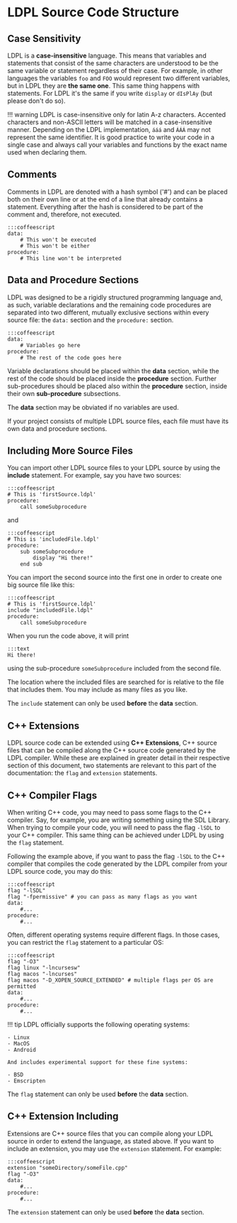 # LDPL Source Code Structure

## Case Sensitivity

LDPL is a **case-insensitive** language. This means that variables and statements
that consist of the same characters are understood to be the same variable
or statement regardless of their case. For example, in other languages the
variables `foo` and `FOO` would represent two different variables, but in
LDPL they are **the same one**. This same thing happens with statements. For
LDPL it's the same if you write `display` or `dIsPlAy` (but please don't do so).

!!! warning
    LDPL is case-insensitive only for latin A-z characters. Accented characters and
    non-ASCII letters will be matched in a case-insensitive manner. Depending
    on the LDPL implementation, `ááá` and `ÁÁÁ` may not represent the same
    identifier. It is good practice to write your code in a single case and
    always call your variables and functions by the exact name used when
    declaring them.

## Comments
Comments in LDPL are denoted with a hash symbol ('#') and can be placed both
on their own line or at the end of a line that already contains a statement.
Everything after the hash is considered to be part of the comment and,
therefore, not executed.

    :::coffeescript
    data:
        # This won't be executed
        # This won't be either
    procedure:
        # This line won't be interpreted

## Data and Procedure Sections
LDPL was designed to be a rigidly structured programming
language and, as such, variable declarations and the remaining code procedures
are separated into two different, mutually exclusive sections within every
source file: the `data:` section and the `procedure:` section.

    :::coffeescript
    data:
        # Variables go here
    procedure:
        # The rest of the code goes here

Variable declarations should be placed within the **data** section, while the
rest of the code should be placed inside the **procedure** section. Further
sub-procedures should be placed also within the **procedure** section, inside their
own **sub-procedure** subsections.

The **data** section may be obviated if no variables are used.

If your project consists of multiple LDPL source files, each file must have its
own data and procedure sections.

## Including More Source Files

You can import other LDPL source files to your LDPL source by using the
**include** statement. For example, say you have two sources:

    :::coffeescript
    # This is 'firstSource.ldpl'
    procedure:
        call someSubprocedure

and

    :::coffeescript
    # This is 'includedFile.ldpl'
    procedure:
        sub someSubprocedure
            display "Hi there!"
        end sub
        
You can import the second source into the first one in order to create one
big source file like this:

    :::coffeescript
    # This is 'firstSource.ldpl'
    include "includedFile.ldpl"
    procedure:
        call someSubprocedure
        
When you run the code above, it will print

    :::text
    Hi there!
    
using the sub-procedure `someSubprocedure` included from the second file.

The location where the included files are searched for is relative to the file
that includes them. You may include as many files as you like.

The `include` statement can only be used **before** the **data** section.

## C++ Extensions

LDPL source code can be extended using **C++ Extensions**, C++ source files
that can be compiled along the C++ source code generated by the LDPL compiler.
While these are explained in greater detail in their respective section of
this document, two statements are relevant to this part of the documentation:
the `flag` and `extension` statements.

## C++ Compiler Flags

When writing C++ code, you may need to pass some flags to the C++ compiler.
Say, for example, you are writing something using the SDL Library. When
trying to compile your code, you will need to pass the flag `-lSDL` to your
C++ compiler. This same thing can be achieved under LDPL by using the `flag`
statement.

Following the example above, if you want to pass the flag `-lSDL` to the C++
compiler that compiles the code generated by the LDPL compiler from your LDPL
source code, you may do this:

    :::coffeescript
    flag "-lSDL"
    flag "-fpermissive" # you can pass as many flags as you want
    data:
        #...
    procedure:
        #...

Often, different operating systems require different flags. In those cases,
you can restrict the `flag` statement to a particular OS:

    :::coffeescript
    flag "-O3"
    flag linux "-lncursesw"
    flag macos "-lncurses"
    flag macos "-D_XOPEN_SOURCE_EXTENDED" # multiple flags per OS are permitted
    data:
        #...
    procedure:
        #...

!!! tip
    LDPL officially supports the following operating systems:

    - Linux
    - MacOS
    - Android

    And includes experimental support for these fine systems:

    - BSD
    - Emscripten

The `flag` statement can only be used **before** the **data** section.

## C++ Extension Including

Extensions are C++ source files that you can compile along your LDPL source
in order to extend the language, as stated above. If you want to include an
extension, you may use the `extension` statement. For example:

    :::coffeescript
    extension "someDirectory/someFile.cpp"
    flag "-O3"
    data:
        #...
    procedure:
        #...
        
The `extension` statement can only be used **before** the **data** section.








